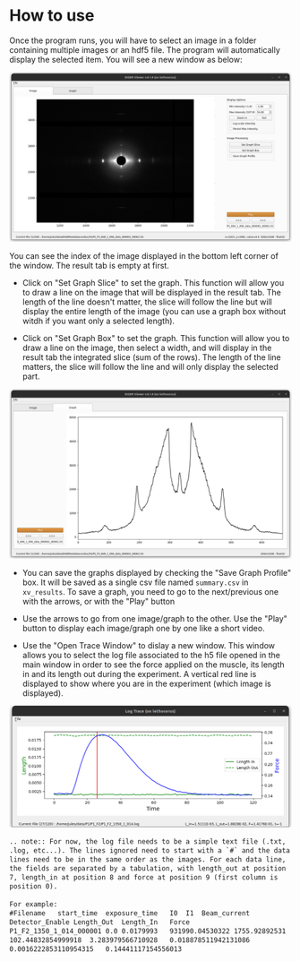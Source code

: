 # How to use

Once the program runs, you will have to select an image in a folder containing multiple images or an hdf5 file. The program will automatically display the selected item. You will see a new window as below:

![-](../../images/XV/xv_image.png)

You can see the index of the image displayed in the bottom left corner of the window. The result tab is empty at first.

* Click on "Set Graph Slice" to set the graph. This function will allow you to draw a line on the image that will be displayed in the result tab. The length of the line doesn't matter, the slice will follow the line but will display the entire length of the image (you can use a graph box without witdh if you want only a selected length).

* Click on "Set Graph Box" to set the graph. This function will allow you to draw a line on the image, then select a width, and will display in the result tab the integrated slice (sum of the rows). The length of the line matters, the slice will follow the line and will only display the selected part.

![-](../../images/XV/xv_graph.png)

* You can save the graphs displayed by checking the "Save Graph Profile" box. It will be saved as a single csv file named `summary.csv` in `xv_results`. To save a graph, you need to go to the next/previous one with the arrows, or with the "Play" button

* Use the arrows to go from one image/graph to the other. Use the "Play" button to display each image/graph one by one like a short video.

* Use the "Open Trace Window" to dislay a new window. This window allows you to select the log file associated to the h5 file opened in the main window in order to see the force applied on the muscle, its length in and its length out during the experiment. A vertical red line is displayed to show where you are in the experiment (which image is displayed).

![-](../../images/XV/xv_logtrace.png)

```eval_rst
.. note:: For now, the log file needs to be a simple text file (.txt, .log, etc...). The lines ignored need to start with a `#` and the data lines need to be in the same order as the images. For each data line, the fields are separated by a tabulation, with length_out at position 7, length_in at position 8 and force at position 9 (first column is position 0).

For example:
#Filename	start_time	exposure_time	I0	I1	Beam_current	Detector_Enable	Length_Out	Length_In	Force
P1_F2_1350_1_014_000001	0.0	0.0179993	931990.04530322	1755.92892531	102.44832854999918	3.283979566710928	0.018878511942131086	0.0016222853110954315	0.14441117154556013
```

